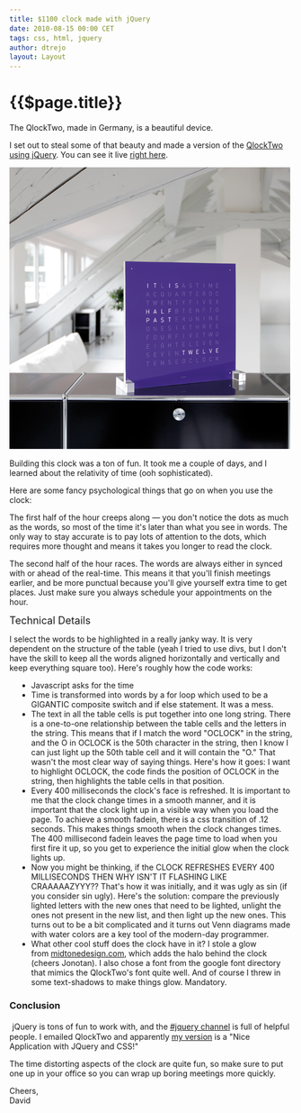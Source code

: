 ```yaml
---
title: $1100 clock made with jQuery
date: 2010-08-15 00:00 CET
tags: css, html, jquery
author: dtrejo
layout: Layout
---
```

# {{$page.title}}

<div>The QlockTwo, made in Germany, is a beautiful device.</div>
<p />
<div>I set out to steal some of that beauty and made a&nbsp;version of the&nbsp;<a href="https://dtrejo.com/qlock/qlock.html" target="_blank">QlockTwo using jQuery</a>. You can see it live&nbsp;<a href="https://dtrejo.com/qlock/qlock.html" target="_blank">right here</a>.</div>
<p />
<div><div class='p_embed p_image_embed'>

![](./images/13780424-Qlocktwo.jpeg)

</div>
</div>
<p />
<div>Building this clock was a ton of fun. It took me a couple of days, and I learned about the relativity of time (ooh sophisticated).</div>
<p />
<div>Here are some fancy&nbsp;psychological&nbsp;things that go on when you use the clock:</div>
<p />
<div>The first half of the hour creeps along &mdash; you don't notice the dots as much as the words, so most of the time it's later than what you see in words. The only way to stay accurate is to pay lots of attention to the dots, which requires more thought and means it takes you longer to read the clock.</div>
<p />
<div>The second half of the hour races. The words are always either in synced with or ahead of the real-time. This means it that you'll finish meetings earlier, and be more punctual because you'll give yourself extra time to get places. Just make sure you always schedule your appointments on the hour.</div>
<p />
<div><span style="font-size: large;">Technical Details</span></div>
<p />
<div>I select the words to be highlighted in a really janky way. It is very dependent on the structure of the table (yeah I tried to use divs, but I don't have the skill to keep all the words aligned horizontally and vertically and keep everything square too). Here's roughly how the code works:</div>
<p />
<div>
<ul>
<li style="margin-left: 15px;">Javascript asks for the time&nbsp;</li>
<li style="margin-left: 15px;">Time is transformed into words by a for loop which used to be a GIGANTIC composite switch and if else statement. It was a mess.</li>
<li style="margin-left: 15px;">The text in all the table cells is put together into one long string. There is a one-to-one relationship between the table cells and the letters in the string. This means that if I match the word "OCLOCK" in the string, and the O in OCLOCK is the 50th character in the string, then I know I can just light up the 50th table cell and it will contain the "O." That wasn't the most clear way of saying things. Here's how it goes: I want to highlight OCLOCK, the code finds the position of OCLOCK in the string, then highlights the table cells in that position.&nbsp;</li>
<li style="margin-left: 15px;">Every 400 milliseconds the clock's face is refreshed. It is important to me that the clock change times in a smooth manner, and it is important that the clock light up in a visible way when you load the page. To achieve a smooth fadein, there is a css transition of .12 seconds. This makes things smooth when the clock changes times. The 400 millisecond fadein leaves the page time to load when you first fire it up, so you get to experience the initial glow when the clock lights up.&nbsp;</li>
<li style="margin-left: 15px;">Now you might be thinking, if the CLOCK REFRESHES EVERY 400 MILLISECONDS THEN WHY ISN'T IT FLASHING LIKE CRAAAAAZYYY?? That's how it was initially, and it was ugly as sin (if you consider sin ugly). Here's the solution: compare the previously lighted letters with the new ones that need to be lighted, unlight the ones not present in the new list, and then light up the new ones. This turns out to be a bit complicated and it turns out Venn diagrams made with water colors are a key tool of the modern-day programmer.&nbsp;</li>
<li style="margin-left: 15px;">What other cool stuff does the clock have in it? I stole a glow from&nbsp;<a href="http://midtonedesign.com" target="_blank">midtonedesign.com</a>, which adds the halo behind the clock (cheers Jonotan). I also chose a font from the google font directory that mimics the QlockTwo's font quite well. And of course I threw in some text-shadows to make things glow. Mandatory.</li>
</ul>
</div>

### Conclusion

<div><span style="font-size: large;">&nbsp;</span>jQuery is tons of fun to work with, and the&nbsp;<a href="http://webchat.freenode.net/?channels=jquery" target="_blank">#jquery channel</a>&nbsp;is full of helpful people. I emailed QlockTwo and apparently <a href="https://dtrejo.com/qlock/qlock.html">my version</a> is a "Nice Application with JQuery and CSS!"</div>
<p />
<div>The time distorting aspects of the clock are quite fun, so make sure to put one up in your office so you can wrap up boring meetings more quickly.</div>
<p />
<div>Cheers,</div>
<div>David</div>
<p>&nbsp;</p>
